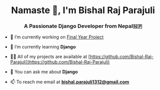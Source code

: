 <h1 align="center">Namaste 🙏, I'm Bishal Raj Parajuli</h1>
<h3 align="center">A Passionate Django Developer from Nepal🇳🇵</h3>

- 🔭 I’m currently working on [Final Year Project](https://github.com/Bishal-Raj-Parajuli/FYP-Project)

- 🌱 I’m currently learning **Django**

- 👨‍💻 All of my projects are available at [https://github.com/Bishal-Raj-Parajuli](https://github.com/Bishal-Raj-Parajuli)

- 💬 You can ask me about **Django**

- 📫 To reach me email at **bishal.parajuli1312@gmail.com**
